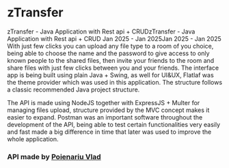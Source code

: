 # zTransfer


zTransfer - Java Application with Rest api + CRUDzTransfer - Java Application with Rest api + CRUD
Jan 2025 - Jan 2025Jan 2025 - Jan 2025
With just few clicks you can upload any file type to a room of you choice, being able to choose the name and the password to give access to only known people to the shared files, then invite your friends to the room and share files with just few clicks between you and your friends.
The interface app is being built using plain Java + Swing, as well for UI&UX, Flatlaf was the theme provider which was used in this application. The structure follows a classic recommended Java project structure.

The API is made using NodeJS together with ExpressJS + Multer for managing files upload, structure provided by the MVC concept makes it easier to expand. Postman was an important software throughout the development of the API, being able to test certain functionalities very easily and fast made a big difference in time that later was used to improve the whole application.

### API made by [Poienariu Vlad](https://www.linkedin.com/in/poienariu-vlad/)
